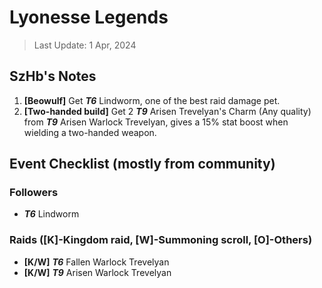 # Lyonesse Legends

> Last Update: 1 Apr, 2024

## SzHb's Notes

1. **[Beowulf]** Get ***T6*** Lindworm, one of the best raid damage pet.
2. **[Two-handed build]** Get 2 ***T9*** Arisen Trevelyan's Charm (Any quality) from ***T9*** Arisen Warlock Trevelyan, gives a 15% stat boost when wielding a two-handed weapon.

## Event Checklist (mostly from community)

### Followers

- ***T6*** Lindworm

### Raids ([K]-Kingdom raid, [W]-Summoning scroll, [O]-Others)

- **[K/W]** ***T6*** Fallen Warlock Trevelyan
- **[K/W]** ***T9*** Arisen Warlock Trevelyan
